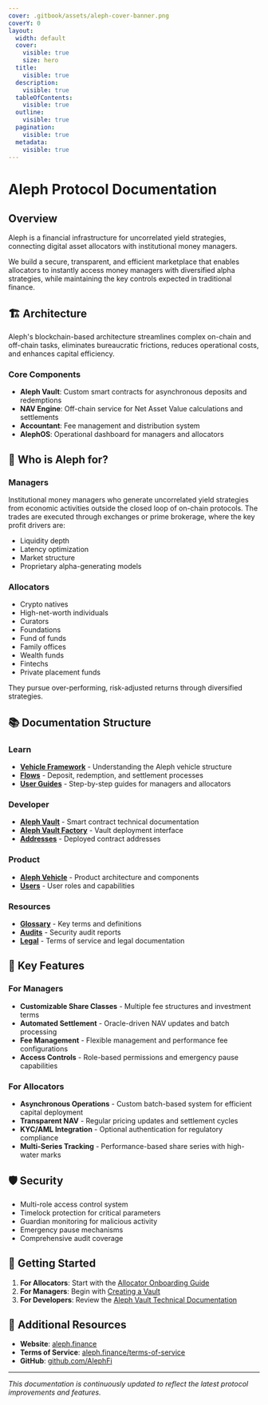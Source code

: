 ```yaml
---
cover: .gitbook/assets/aleph-cover-banner.png
coverY: 0
layout:
  width: default
  cover:
    visible: true
    size: hero
  title:
    visible: true
  description:
    visible: true
  tableOfContents:
    visible: true
  outline:
    visible: true
  pagination:
    visible: true
  metadata:
    visible: true
---
```


# Aleph Protocol Documentation

## Overview

Aleph is a financial infrastructure for uncorrelated yield strategies, connecting digital asset allocators with institutional money managers.

We build a secure, transparent, and efficient marketplace that enables allocators to instantly access money managers with diversified alpha strategies, while maintaining the key controls expected in traditional finance.

## 🏗️ Architecture

Aleph's blockchain-based architecture streamlines complex on-chain and off-chain tasks, eliminates bureaucratic frictions, reduces operational costs, and enhances capital efficiency.

### Core Components

- **Aleph Vault**: Custom smart contracts for asynchronous deposits and redemptions
- **NAV Engine**: Off-chain service for Net Asset Value calculations and settlements
- **Accountant**: Fee management and distribution system
- **AlephOS**: Operational dashboard for managers and allocators

## 👥 Who is Aleph for?

### Managers
Institutional money managers who generate uncorrelated yield strategies from economic activities outside the closed loop of on-chain protocols. The trades are executed through exchanges or prime brokerage, where the key profit drivers are:
- Liquidity depth
- Latency optimization
- Market structure
- Proprietary alpha-generating models

### Allocators
- Crypto natives
- High-net-worth individuals
- Curators
- Foundations
- Fund of funds
- Family offices
- Wealth funds
- Fintechs
- Private placement funds

They pursue over-performing, risk-adjusted returns through diversified strategies.

## 📚 Documentation Structure

### Learn
- **[Vehicle Framework](./learn/vehicle-framework/)** - Understanding the Aleph vehicle structure
- **[Flows](./learn/flows/)** - Deposit, redemption, and settlement processes
- **[User Guides](./learn/user-guides/)** - Step-by-step guides for managers and allocators

### Developer
- **[Aleph Vault](./developer/aleph-vault.md)** - Smart contract technical documentation
- **[Aleph Vault Factory](./developer/aleph-vault-factory.md)** - Vault deployment interface
- **[Addresses](./developer/addresses.md)** - Deployed contract addresses

### Product
- **[Aleph Vehicle](./product/aleph-vehicle/)** - Product architecture and components
- **[Users](./product/users/)** - User roles and capabilities

### Resources
- **[Glossary](./resources/glossary.md)** - Key terms and definitions
- **[Audits](./resources/audits.md)** - Security audit reports
- **[Legal](./resources/legal/)** - Terms of service and legal documentation

## 🔑 Key Features

### For Managers
- **Customizable Share Classes** - Multiple fee structures and investment terms
- **Automated Settlement** - Oracle-driven NAV updates and batch processing
- **Fee Management** - Flexible management and performance fee configurations
- **Access Controls** - Role-based permissions and emergency pause capabilities

### For Allocators
- **Asynchronous Operations** - Custom batch-based system for efficient capital deployment
- **Transparent NAV** - Regular pricing updates and settlement cycles
- **KYC/AML Integration** - Optional authentication for regulatory compliance
- **Multi-Series Tracking** - Performance-based share series with high-water marks

## 🛡️ Security

- Multi-role access control system
- Timelock protection for critical parameters
- Guardian monitoring for malicious activity
- Emergency pause mechanisms
- Comprehensive audit coverage

## 🚀 Getting Started

1. **For Allocators**: Start with the [Allocator Onboarding Guide](./learn/user-guides/allocator/onboarding.md)
2. **For Managers**: Begin with [Creating a Vault](./learn/user-guides/manager/create-vault.md)
3. **For Developers**: Review the [Aleph Vault Technical Documentation](./developer/aleph-vault.md)

## 📖 Additional Resources

- **Website**: [aleph.finance](https://aleph.finance)
- **Terms of Service**: [aleph.finance/terms-of-service](https://aleph.finance/terms-of-service)
- **GitHub**: [github.com/AlephFi](https://github.com/AlephFi)

---

*This documentation is continuously updated to reflect the latest protocol improvements and features.*